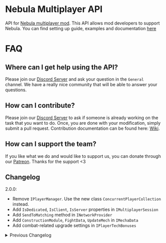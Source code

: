# Nebula Multiplayer API

API for [Nebula multiplayer mod](https://dsp.thunderstore.io/package/nebula/NebulaMultiplayerMod/). This API allows mod
developers to support Nebula. You can find setting up guide, examples and
documentation [here](https://github.com/NebulaModTeam/nebula/wiki/Nebula-mod-API)

# FAQ

## Where can I get help using the API?

Please join our [Discord Server](https://discord.gg/UHeB2QvgDa) and ask your question in the `General` channel. We have
a really nice community that will be able to answer your questions.

## How can I contribute?

Please join our [Discord Server](https://discord.gg/UHeB2QvgDa) to ask if someone is already working on the task that
you want to do. Once, you are done with your modification, simply submit a pull request. Contribution documentation can
be found here: [Wiki](https://github.com/NebulaModTeam/nebula/wiki/Setting-up-a-development-environment).

## How can I support the team?

If you like what we do and would like to support us, you can donate through
our [Patreon](https://www.patreon.com/nebula_mod_team). Thanks for the support <3
## Changelog

2.0.0:

- Remove `IPlayerManager`. Use the new class `ConcurrentPlayerCollection` instead.
- Add `IsDedicated`, `IsClient`, `IsServer` properties in `IMultiplayerSession`
- Add `SendToMatching` method in `INetworkProvider`
- Add `ConstructionModule`, `FightData`, `UpdateMech` in `IMechaData`
- Add combat-related upgrade settings in `IPlayerTechBonuses`

<details>
<summary>Previous Changelog</summary>

1.3.1:

- Added DeliveryPackage to IMechaData and IPlayerTechBonuses

1.3.0:

- Add a new event OnDysonSphereLoadFinished to NebulaModAPI
- Add SendPacketExclude<T>() to INetworkProvider
- Add GetPlayerById() to IPlayerManager
- Add SendPacketToOtherPlayers<T>() to IPlayerManager
- Add IEquatable interface to INebulaConnection, now it can use Equals() to test value equality.
- Remove Float4[] MechaColors in IPlayerData

1.2.0:

- @kremnev8: add two new events to Nebula API for players joining and leaving the game

1.1.4:

- Added DIY Mecha Appearance to the IPlayerData interface representing the current state of the mecha editor UI.

1.1.3:

- Added new MechaAppearance to the IPlayerData interface.

1.1.2:

- Bump version for nuget package.

1.1.1:

- Removed extraneous dll that was mistakenly included in the previous release

1.1.0:

- Float3 IPlayerData.MechaColor has been changed to Float4[] IPlayerData.MechaColors in line with changes introduced in
  DSP version 0.8.21.8562.
- Edited description.

1.0.0:

- initial release on thunderstore

</details>
